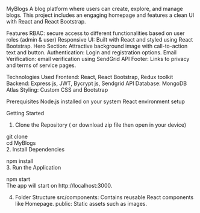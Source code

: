 MyBlogs
A blog platform where users can create, explore, and manage blogs. This project includes an engaging homepage and features a clean UI with React and React Bootstrap.

Features
RBAC: secure access to different functionalities based on user roles (admin & user)
Responsive UI: Built with React and styled using React Bootstrap.
Hero Section: Attractive background image with call-to-action text and button.
Authentication: Login and registration options.
Email Verification: email verification using SendGrid API
Footer: Links to privacy and terms of service pages.

Technologies Used
Frontend: React, React Bootstrap, Redux toolkit
Backend: Express js, JWT, Bycrypt js, Sendgrid API
Database: MongoDB Atlas 
Styling: Custom CSS and Bootstrap

Prerequisites
Node.js installed on your system
React environment setup

Getting Started
1. Clone the Repository  ( or download zip file then open in your device)

git clone <repository-url>  
cd MyBlogs  
2. Install Dependencies

npm install  
3. Run the Application

npm start  
The app will start on http://localhost:3000.

4. Folder Structure
src/components: Contains reusable React components like Homepage.
public: Static assets such as images.
